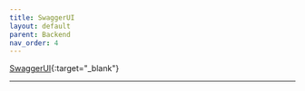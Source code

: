```yaml
---
title: SwaggerUI
layout: default
parent: Backend
nav_order: 4
---
```


[SwaggerUI](swagger/index.html){:target="_blank"}

---